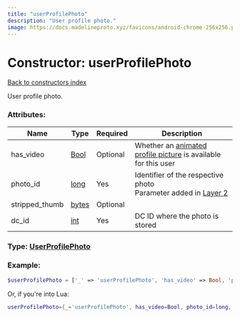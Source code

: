 ```yaml
---
title: "userProfilePhoto"
description: "User profile photo."
image: https://docs.madelineproto.xyz/favicons/android-chrome-256x256.png
---
```

# Constructor: userProfilePhoto  
[Back to constructors index](index.md)



User profile photo.

### Attributes:

| Name     |    Type       | Required | Description |
|----------|---------------|----------|-------------|
|has\_video|[Bool](../types/Bool.md) | Optional|Whether an [animated profile picture](https://core.telegram.org/api/files#animated-profile-pictures) is available for this user|
|photo\_id|[long](../types/long.md) | Yes|Identifier of the respective photo<br>Parameter added in [Layer 2](https://core.telegram.org/api/layers#layer-2)|
|stripped\_thumb|[bytes](../types/bytes.md) | Optional|
|dc\_id|[int](../types/int.md) | Yes|DC ID where the photo is stored|



### Type: [UserProfilePhoto](../types/UserProfilePhoto.md)


### Example:

```php
$userProfilePhoto = ['_' => 'userProfilePhoto', 'has_video' => Bool, 'photo_id' => long, 'stripped_thumb' => 'bytes', 'dc_id' => int];
```  


Or, if you're into Lua:

```lua
userProfilePhoto={_='userProfilePhoto', has_video=Bool, photo_id=long, stripped_thumb='bytes', dc_id=int}

```


